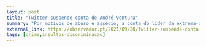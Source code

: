 ```yaml
---
layout: post
title: "Twitter suspende conta de André Ventura"
summary: "Por motivos de abuso e assédio, a conta do líder da extrema-direita foi suspensa"
external_link: https://observador.pt/2021/09/28/twitter-suspende-conta-de-andre-ventura/
tags: [crime,insultos-discriminacao]
---
```



